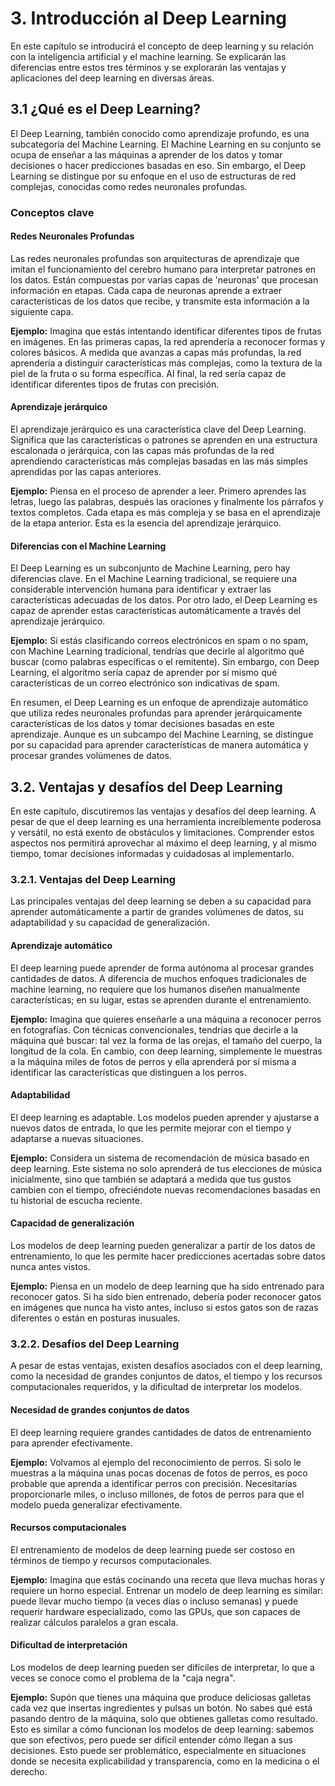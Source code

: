 # 3. Introducción al Deep Learning
En este capítulo se introducirá el concepto de deep learning y su relación con la inteligencia artificial y el machine learning. Se explicarán las diferencias entre estos tres términos y se explorarán las ventajas y aplicaciones del deep learning en diversas áreas.

## 3.1 ¿Qué es el Deep Learning?

El Deep Learning, también conocido como aprendizaje profundo, es una subcategoría del Machine Learning. El Machine Learning en su conjunto se ocupa de enseñar a las máquinas a aprender de los datos y tomar decisiones o hacer predicciones basadas en eso. Sin embargo, el Deep Learning se distingue por su enfoque en el uso de estructuras de red complejas, conocidas como redes neuronales profundas.

### Conceptos clave

#### Redes Neuronales Profundas
Las redes neuronales profundas son arquitecturas de aprendizaje que imitan el funcionamiento del cerebro humano para interpretar patrones en los datos. Están compuestas por varias capas de 'neuronas' que procesan información en etapas. Cada capa de neuronas aprende a extraer características de los datos que recibe, y transmite esta información a la siguiente capa.

**Ejemplo:** Imagina que estás intentando identificar diferentes tipos de frutas en imágenes. En las primeras capas, la red aprendería a reconocer formas y colores básicos. A medida que avanzas a capas más profundas, la red aprendería a distinguir características más complejas, como la textura de la piel de la fruta o su forma específica. Al final, la red sería capaz de identificar diferentes tipos de frutas con precisión.

#### Aprendizaje jerárquico
El aprendizaje jerárquico es una característica clave del Deep Learning. Significa que las características o patrones se aprenden en una estructura escalonada o jerárquica, con las capas más profundas de la red aprendiendo características más complejas basadas en las más simples aprendidas por las capas anteriores.

**Ejemplo:** Piensa en el proceso de aprender a leer. Primero aprendes las letras, luego las palabras, después las oraciones y finalmente los párrafos y textos completos. Cada etapa es más compleja y se basa en el aprendizaje de la etapa anterior. Esta es la esencia del aprendizaje jerárquico.

#### Diferencias con el Machine Learning
El Deep Learning es un subconjunto de Machine Learning, pero hay diferencias clave. En el Machine Learning tradicional, se requiere una considerable intervención humana para identificar y extraer las características adecuadas de los datos. Por otro lado, el Deep Learning es capaz de aprender estas características automáticamente a través del aprendizaje jerárquico.

**Ejemplo:** Si estás clasificando correos electrónicos en spam o no spam, con Machine Learning tradicional, tendrías que decirle al algoritmo qué buscar (como palabras específicas o el remitente). Sin embargo, con Deep Learning, el algoritmo sería capaz de aprender por sí mismo qué características de un correo electrónico son indicativas de spam.

En resumen, el Deep Learning es un enfoque de aprendizaje automático que utiliza redes neuronales profundas para aprender jerárquicamente características de los datos y tomar decisiones basadas en este aprendizaje. Aunque es un subcampo del Machine Learning, se distingue por su capacidad para aprender características de manera automática y procesar grandes volúmenes de datos.

## 3.2. Ventajas y desafíos del Deep Learning

En este capítulo, discutiremos las ventajas y desafíos del deep learning. A pesar de que el deep learning es una herramienta increíblemente poderosa y versátil, no está exento de obstáculos y limitaciones. Comprender estos aspectos nos permitirá aprovechar al máximo el deep learning, y al mismo tiempo, tomar decisiones informadas y cuidadosas al implementarlo.

### 3.2.1. Ventajas del Deep Learning

Las principales ventajas del deep learning se deben a su capacidad para aprender automáticamente a partir de grandes volúmenes de datos, su adaptabilidad y su capacidad de generalización.

#### Aprendizaje automático
El deep learning puede aprender de forma autónoma al procesar grandes cantidades de datos. A diferencia de muchos enfoques tradicionales de machine learning, no requiere que los humanos diseñen manualmente características; en su lugar, estas se aprenden durante el entrenamiento.

**Ejemplo:** Imagina que quieres enseñarle a una máquina a reconocer perros en fotografías. Con técnicas convencionales, tendrías que decirle a la máquina qué buscar: tal vez la forma de las orejas, el tamaño del cuerpo, la longitud de la cola. En cambio, con deep learning, simplemente le muestras a la máquina miles de fotos de perros y ella aprenderá por sí misma a identificar las características que distinguen a los perros.

#### Adaptabilidad
El deep learning es adaptable. Los modelos pueden aprender y ajustarse a nuevos datos de entrada, lo que les permite mejorar con el tiempo y adaptarse a nuevas situaciones.

**Ejemplo:** Considera un sistema de recomendación de música basado en deep learning. Este sistema no solo aprenderá de tus elecciones de música inicialmente, sino que también se adaptará a medida que tus gustos cambien con el tiempo, ofreciéndote nuevas recomendaciones basadas en tu historial de escucha reciente.

#### Capacidad de generalización
Los modelos de deep learning pueden generalizar a partir de los datos de entrenamiento, lo que les permite hacer predicciones acertadas sobre datos nunca antes vistos.

**Ejemplo:** Piensa en un modelo de deep learning que ha sido entrenado para reconocer gatos. Si ha sido bien entrenado, debería poder reconocer gatos en imágenes que nunca ha visto antes, incluso si estos gatos son de razas diferentes o están en posturas inusuales.

### 3.2.2. Desafíos del Deep Learning

A pesar de estas ventajas, existen desafíos asociados con el deep learning, como la necesidad de grandes conjuntos de datos, el tiempo y los recursos computacionales requeridos, y la dificultad de interpretar los modelos.

#### Necesidad de grandes conjuntos de datos
El deep learning requiere grandes cantidades de datos de entrenamiento para aprender efectivamente.

**Ejemplo:** Volvamos al ejemplo del reconocimiento de perros. Si solo le muestras a la máquina unas pocas docenas de fotos de perros, es poco probable que aprenda a identificar perros con precisión. Necesitarías proporcionarle miles, o incluso millones, de fotos de perros para que el modelo pueda generalizar efectivamente.

#### Recursos computacionales
El entrenamiento de modelos de deep learning puede ser costoso en términos de tiempo y recursos computacionales.

**Ejemplo:** Imagina que estás cocinando una receta que lleva muchas horas y requiere un horno especial. Entrenar un modelo de deep learning es similar: puede llevar mucho tiempo (a veces días o incluso semanas) y puede requerir hardware especializado, como las GPUs, que son capaces de realizar cálculos paralelos a gran escala.

#### Dificultad de interpretación
Los modelos de deep learning pueden ser difíciles de interpretar, lo que a veces se conoce como el problema de la "caja negra".

**Ejemplo:** Supón que tienes una máquina que produce deliciosas galletas cada vez que insertas ingredientes y pulsas un botón. No sabes qué está pasando dentro de la máquina, solo que obtienes galletas como resultado. Esto es similar a cómo funcionan los modelos de deep learning: sabemos que son efectivos, pero puede ser difícil entender cómo llegan a sus decisiones. Esto puede ser problemático, especialmente en situaciones donde se necesita explicabilidad y transparencia, como en la medicina o el derecho.